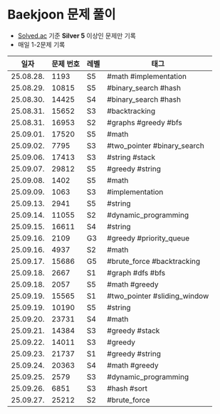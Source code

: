 # Baekjoon 문제 풀이

- [Solved.ac](https://solved.ac) 기준 **Silver 5** 이상인 문제만 기록
- 매일 1-2문제 기록

| **일자** | **문제 번호** | **레벨** | **태그** |
|---------|------------|----------|--------|
| 25.08.28. | 1193 | S5 | #math #implementation |
| 25.08.29. | 10815 | S5 | #binary_search #hash |
| 25.08.30. | 14425 | S4 | #binary_search #hash |
| 25.08.31. | 15652 | S3 | #backtracking |
| 25.08.31. | 16953 | S2 | #graphs #greedy #bfs |
| 25.09.01. | 17520 | S5 | #math |
| 25.09.02. | 7795 | S3 | #two_pointer #binary_search |
| 25.09.06. | 17413 | S3 | #string #stack |
| 25.09.07. | 29812 | S5 | #greedy #string |
| 25.09.08. | 1402 | S5 | #math |
| 25.09.09. | 1063 | S3 | #implementation |
| 25.09.13. | 2941 | S5 | #string |
| 25.09.14. | 11055 | S2 | #dynamic_programming |
| 25.09.15. | 16611 | S4 | #string |
| 25.09.16. | 2109 | G3 | #greedy #priority_queue |
| 25.09.16. | 4937 | S2 | #math |
| 25.09.17. | 15686 | G5 | #brute_force #backtracking |
| 25.09.18. | 2667 | S1 | #graph #dfs #bfs |
| 25.09.18. | 2057 | S5 | #math #greedy |
| 25.09.19. | 15565 | S1 | #two_pointer #sliding_window |
| 25.09.19. | 10190 | S5 | #string |
| 25.09.20. | 23731 | S4 | #math |
| 25.09.21. | 14384 | S3 | #greedy #stack |
| 25.09.22. | 14011 | S3 | #greedy |
| 25.09.23. | 21737 | S1 | #greedy #string |
| 25.09.24. | 20363 | S4 | #math #greedy |
| 25.09.25. | 2579 | S3 | #dynamic_programming |
| 25.09.26. | 6851 | S3 | #hash #sort |
| 25.09.27. | 25212 | S2 | #brute_force |